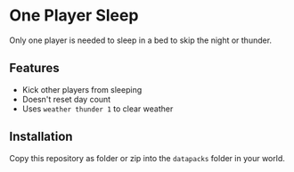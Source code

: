 # One Player Sleep

Only one player is needed to sleep in a bed to skip the night or thunder.

## Features

- Kick other players from sleeping
- Doesn't reset day count
- Uses `weather thunder 1` to clear weather

## Installation

Copy this repository as folder or zip into the `datapacks` folder in your world.
